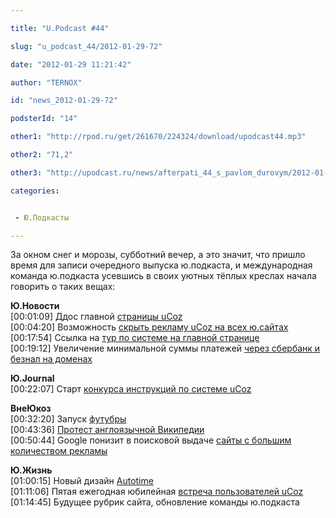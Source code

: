 ```yaml
---

title: "U.Podcast #44"

slug: "u_podcast_44/2012-01-29-72"

date: "2012-01-29 11:21:42"

author: "TERNOX"

id: "news_2012-01-29-72"

podsterId: "14"

other1: "http://rpod.ru/get/261670/224324/download/upodcast44.mp3"

other2: "71,2"

other3: "http://upodcast.ru/news/afterpati_44_s_pavlom_durovym/2012-01-31-73"

categories:


 - Ю.Подкасты

---
```

За окном снег и морозы, субботний вечер, а это значит, что пришло время для записи очередного выпуска ю.подкаста, и международная команда ю.подкаста усевшись в своих уютных тёплых креслах начала говорить о таких вещах:  
  
**Ю.Новости**  
\[00:01:09\] Ддос главной [страницы uCoz](https://twitter.com/#!/ucoz_ru/status/158482887488970752 "https://twitter.com/#!/ucoz_ru/status/158482887488970752")  
\[00:04:20\] Возможность [скрыть рекламу uCoz на всех ю.сайтах](http://noads.ucoz.ru/ "http://noads.ucoz.ru/")  
\[00:17:54\] Ссылка на [тур по системе на главной странице](http://screencast.com/t/3qb7fa5IiaV "http://screencast.com/t/3qb7fa5IiaV")  
\[00:19:12\] Увеличение минимальной суммы платежей [через сбербанк и безнал на доменах](http://screencast.com/t/Glx7ByUFuw9Q "http://screencast.com/t/Glx7ByUFuw9Q")  
  
**Ю.Journal**  
\[00:22:07\] Старт [конкурса инструкций по системе uCoz](http://blog.ucoz.ru/blog/start_konkursa_instrukcij_po_sisteme_ucoz/2012-01-18-210 "http://blog.ucoz.ru/blog/start_konkursa_instrukcij_po_sisteme_ucoz/2012-01-18-210")  
  
**ВнеЮкоз**  
\[00:32:20\] Запуск [футубры](http://futubra.com/ "http://futubra.com/")  
\[00:43:36\] [Протест англоязычной Википедии](http://giryaev.com/t/i/2012-01-18_wikipedia.png "http://giryaev.com/t/i/2012-01-18_wikipedia.png")  
\[00:50:44\] Google понизит в поисковой выдаче [сайты с большим количеством рекламы](http://habrahabr.ru/blogs/search_engines/136789/ "http://habrahabr.ru/blogs/search_engines/136789/")  
  
**Ю.Жизнь**  
\[01:00:15\] Новый дизайн [Autotime](http://autotime.ua/ "http://autotime.ua/")  
\[01:11:06\] Пятая ежегодная юбилейная [встреча пользователей uCoz](http://forum.ucoz.ru/forum/2-38690-1 "http://forum.ucoz.ru/forum/2-38690-1")  
\[01:14:45\] Будущее рубрик сайта, обновление команды ю.подкаста